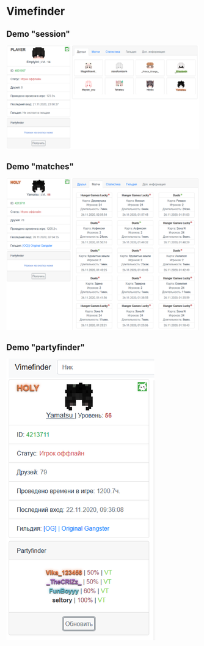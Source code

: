 # Vimefinder
## Demo "session"
![Session](demo/demo.png)

## Demo "matches"
![Matches](demo/demo2.png)

## Demo "partyfinder"
![Partyfinder](demo/partyfinder.png)
